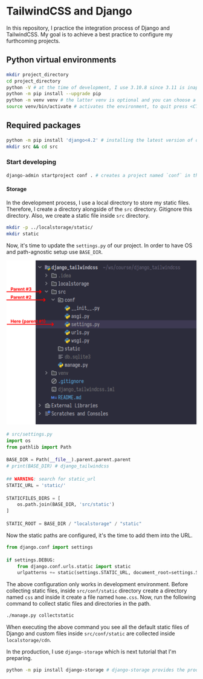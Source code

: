 # TailwindCSS and Django

In this repository, I practice the integration process of Django and TailwindCSS. My goal is to achieve a best practice to configure my furthcoming projects.

## Python virtual environments

```bash
mkdir project_directory
cd project_directory
python -V # at the time of development, I use 3.10.8 since 3.11 is inapplicable in some projects (e.g., Celery)
python -m pip install --upgrade pip
python -m venv venv # the latter venv is optional and you can choose a different name as you wish
source venv/bin/activate # activates the environment, to quit press <CTRL D> or use deactivate command
```

## Required packages

```bash
python -m pip install 'django<4.2' # installing the latest version of django 4.1
mkdir src && cd src
```

### Start developing

```bash
django-admin startproject conf . # creates a project named `conf` in the current directory (i.e., src)
```

#### Storage

In the development process, I use a local directory to store my static files. Therefore, I create a directory alongside of the `src` directory. Gitignore this directory. Also, we create a static file inside `src` directory.

```bash
mkdir -p ../localstorage/static/
mkdir static
```

Now, it's time to update the `settings.py` of our project. In order to have OS and path-agnostic setup use `BASE_DIR`.

![Understanding parent accessing in a directory](img/UnderstandingParrent.png)

```python
# src/settings.py
import os
from pathlib import Path

BASE_DIR = Path(__file__).parent.parent.parent
# print(BASE_DIR) # django_tailwindcss

## WARNING: search for static_url
STATIC_URL = 'static/'

STATICFILES_DIRS = [
    os.path.join(BASE_DIR, 'src/static')
]

STATIC_ROOT = BASE_DIR / "localstorage" / "static"
```

Now the static paths are configured, it's the time to add them into the URL.

```python
from django.conf import settings

if settings.DEBUG:
    from django.conf.urls.static import static
    urlpatterns += static(settings.STATIC_URL, document_root=settings.STATIC_ROOT)
```

The above configuration only works in development environment. Before collecting static files, inside `src/conf/static` directory create a directory named `css` and inside it create a file named `home.css`. Now, run the following command to collect static files and directories in the path. 

```bash
./manage.py collectstatic
```

When executing the above command you see all the default static files of Django and custom files inside `src/conf/static` are collected inside `localstorage/cdn`.


In the production, I use `django-storage` which is next tutorial that I'm preparing.

```bash
python -m pip install django-storage # django-storage provides the production ready static file management
```
